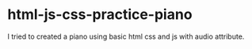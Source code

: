 # html-js-css-practice-piano
I tried to created a piano using basic html css and js with audio attribute.
